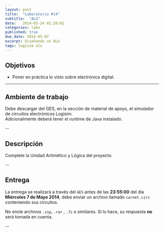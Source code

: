 ```yaml
---
layout: post
title:  "Laboratorio #14"
subtitle:  "ALU"
date:   2014-03-24 01:28:02
categories: labs
published: true
due_date: 2014-05-07
excerpt: Diseñando un ALU
tags: logisim alu
---
```


## Objetivos

- Poner en práctica lo visto sobre electrónica digital.

---

## Ambiente de trabajo

Debe descargar del GES, en la sección de material de apoyo, el simulador de circuitos electrónicos Logisim.  
Adicionalmente deberá tener el runtime de Java instalado.

--

## Descripción

Complete la Unidad Aritmético y Lógica del proyecto.

--
## Entrega

La entrega se realizará a través del `GES` antes de las **23:55:00** del día **Miércoles 7 de Mayo 2014**, debe enviar un archivo llamado `carnet.circ` conteniendo sus circuitos.  

No envíe archivos `.zip`, `.rar` , `.7z` o similares. Si lo hace, su respuesta **no** será tomada en cuenta.

-- 
